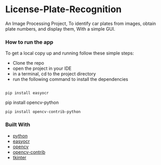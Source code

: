 # License-Plate-Recognition

An Image Processing Project, To identify car plates from images, obtain plate numbers, and display them, With a simple GUI.

### How to run the app

To get a local copy up and running follow these simple steps:
- Clone the repo
- open the project in your IDE
- in a terminal, cd to the project directory
- run the following command to install the dependencies
```

pip install easyocr 
```
pip install opencv-python
```
pip install opencv-contrib-python
```
### Built With

- [python](https://www.python.org/)
- [easyocr](https://pypi.org/project/easyocr/)
- [opencv](https://pypi.org/project/opencv-python/)
- [opencv-contrib](https://pypi.org/project/opencv-contrib-python/)
- [tkinter](https://docs.python.org/3/library/tkinter.html)
